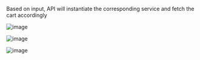 Based on input, API will instantiate the corresponding service and fetch the cart accordingly

![image](https://github.com/akshayblevel/Dotnet8-KeyedServices/assets/38757471/012202d4-4630-4ee1-b86d-8cc231f058de)

![image](https://github.com/akshayblevel/Dotnet8-KeyedServices/assets/38757471/a23144ed-0938-46e5-9887-79e4d6a2a16c)

![image](https://github.com/akshayblevel/Dotnet8-KeyedServices/assets/38757471/97fa583f-a80a-4f89-bfc7-13687c7a668b)
